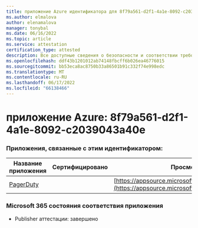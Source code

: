 ```yaml
---
title: приложение Azure идентификатора для 8f79a561-d2f1-4a1e-8092-c2039043a40e
ms.author: elmalova
author: elenamalova
manager: tonybal
ms.date: 06/16/2022
ms.topic: article
ms.service: attestation
certification_type: attested
description: Все доступные сведения о безопасности и соответствии требованиям для 8f79a561-d2f1-4a1e-8092-c2039043a40e.
ms.openlocfilehash: ddf43b1201012ab74148fbcff6b026ea46776015
ms.sourcegitcommit: bb53eca8ac8750b33a86501b91c332f74e998edc
ms.translationtype: MT
ms.contentlocale: ru-RU
ms.lasthandoff: 06/17/2022
ms.locfileid: "66138466"
---
```

# <a name="azure-app-id-8f79a561-d2f1-4a1e-8092-c2039043a40e"></a>приложение Azure: 8f79a561-d2f1-4a1e-8092-c2039043a40e


### <a name="apps-associated-with-this-id"></a>Приложения, связанные с этим идентификатором:
| **Название приложения** | **Сертифицировано** | **Просмотр в AppSource** |
|--------------|---------------|-----------------------|
| [PagerDuty](../forward/WA200001637.md) |  | [https://appsource.microsoft.com/product/office/WA200001637](https://appsource.microsoft.com/product/office/WA200001637) |

### <a name="microsoft-365-app-compliance-status"></a>Microsoft 365 состояния соответствия приложения
- Publisher аттестации: завершено
